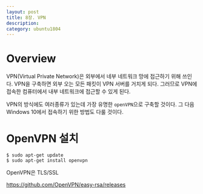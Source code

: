 ```yaml
---
layout: post
title: 8장. VPN
description:
category: ubuntu1804
---
```


# Overview

VPN(Virtual Private Network)은 외부에서 네부 네트워크 망에 접근하기 위해 쓰인다. VPN을 구축하면 외부 오는 모든 패킷이 VPN 서버를 거치게 되다. 그러므로 VPN에 접속한 컴퓨터에서 내부 네트워크에 접근할 수 있게 된다.

VPN의 방식에도 여러종류가 있는데 가장 유명한 `openVPN`으로 구축할 것이다. 그 다음 Windows 10에서 접속하기 위한 방법도 다룰 것이다.

# OpenVPN 설치

```
$ sudo apt-get update
$ sudo apt-get install openvpn
```

OpenVPN은 TLS/SSL 

https://github.com/OpenVPN/easy-rsa/releases